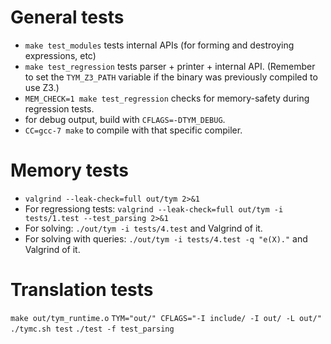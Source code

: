 # General tests
* `make test_modules` tests internal APIs (for forming and destroying expressions, etc)
* `make test_regression` tests parser + printer + internal API. (Remember to set the `TYM_Z3_PATH` variable if the binary was previously compiled to use Z3.)
* `MEM_CHECK=1 make test_regression` checks for memory-safety during regression tests.
* for debug output, build with `CFLAGS=-DTYM_DEBUG`.
* `CC=gcc-7 make` to compile with that specific compiler.

# Memory tests
* `valgrind --leak-check=full out/tym 2>&1`
* For regressiong tests: `valgrind --leak-check=full out/tym -i tests/1.test --test_parsing 2>&1`
* For solving: `./out/tym -i tests/4.test` and Valgrind of it.
* For solving with queries: `./out/tym -i tests/4.test -q "e(X)."` and Valgrind of it.

# Translation tests
`make out/tym_runtime.o`
`TYM="out/" CFLAGS="-I include/ -I out/ -L out/" ./tymc.sh test`
`./test -f test_parsing`
